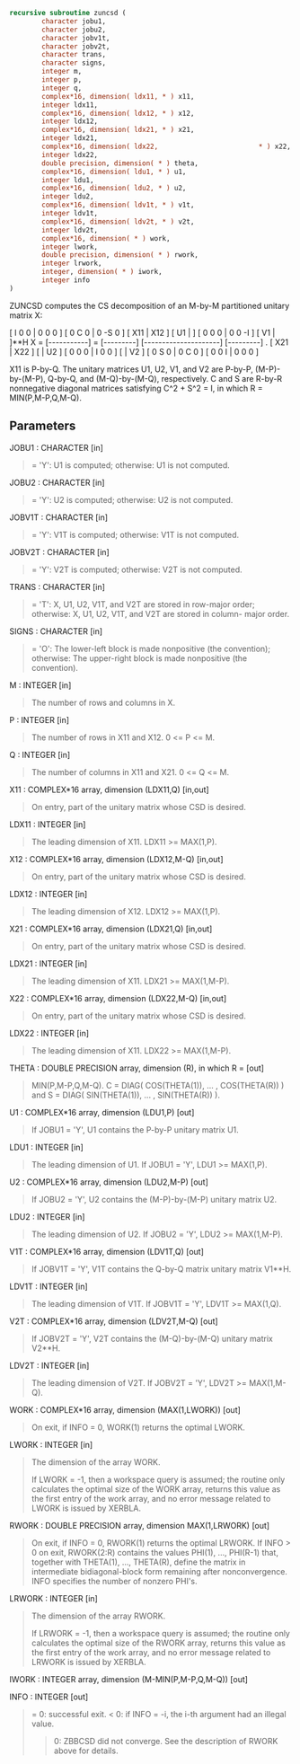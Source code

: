 ```fortran
recursive subroutine zuncsd (
        character jobu1,
        character jobu2,
        character jobv1t,
        character jobv2t,
        character trans,
        character signs,
        integer m,
        integer p,
        integer q,
        complex*16, dimension( ldx11, * ) x11,
        integer ldx11,
        complex*16, dimension( ldx12, * ) x12,
        integer ldx12,
        complex*16, dimension( ldx21, * ) x21,
        integer ldx21,
        complex*16, dimension( ldx22,                         * ) x22,
        integer ldx22,
        double precision, dimension( * ) theta,
        complex*16, dimension( ldu1, * ) u1,
        integer ldu1,
        complex*16, dimension( ldu2, * ) u2,
        integer ldu2,
        complex*16, dimension( ldv1t, * ) v1t,
        integer ldv1t,
        complex*16, dimension( ldv2t, * ) v2t,
        integer ldv2t,
        complex*16, dimension( * ) work,
        integer lwork,
        double precision, dimension( * ) rwork,
        integer lrwork,
        integer, dimension( * ) iwork,
        integer info
)
```

ZUNCSD computes the CS decomposition of an M-by-M partitioned
unitary matrix X:

[  I  0  0 |  0  0  0 ]
[  0  C  0 |  0 -S  0 ]
[ X11 | X12 ]   [ U1 |    ] [  0  0  0 |  0  0 -I ] [ V1 |    ]\*\*H
X = [-----------] = [---------] [---------------------] [---------]   .
[ X21 | X22 ]   [    | U2 ] [  0  0  0 |  I  0  0 ] [    | V2 ]
[  0  S  0 |  0  C  0 ]
[  0  0  I |  0  0  0 ]

X11 is P-by-Q. The unitary matrices U1, U2, V1, and V2 are P-by-P,
(M-P)-by-(M-P), Q-by-Q, and (M-Q)-by-(M-Q), respectively. C and S are
R-by-R nonnegative diagonal matrices satisfying C^2 + S^2 = I, in
which R = MIN(P,M-P,Q,M-Q).

## Parameters
JOBU1 : CHARACTER [in]
> = 'Y':      U1 is computed;
> otherwise:  U1 is not computed.

JOBU2 : CHARACTER [in]
> = 'Y':      U2 is computed;
> otherwise:  U2 is not computed.

JOBV1T : CHARACTER [in]
> = 'Y':      V1T is computed;
> otherwise:  V1T is not computed.

JOBV2T : CHARACTER [in]
> = 'Y':      V2T is computed;
> otherwise:  V2T is not computed.

TRANS : CHARACTER [in]
> = 'T':      X, U1, U2, V1T, and V2T are stored in row-major
> order;
> otherwise:  X, U1, U2, V1T, and V2T are stored in column-
> major order.

SIGNS : CHARACTER [in]
> = 'O':      The lower-left block is made nonpositive (the
> convention);
> otherwise:  The upper-right block is made nonpositive (the
> convention).

M : INTEGER [in]
> The number of rows and columns in X.

P : INTEGER [in]
> The number of rows in X11 and X12. 0 <= P <= M.

Q : INTEGER [in]
> The number of columns in X11 and X21. 0 <= Q <= M.

X11 : COMPLEX\*16 array, dimension (LDX11,Q) [in,out]
> On entry, part of the unitary matrix whose CSD is desired.

LDX11 : INTEGER [in]
> The leading dimension of X11. LDX11 >= MAX(1,P).

X12 : COMPLEX\*16 array, dimension (LDX12,M-Q) [in,out]
> On entry, part of the unitary matrix whose CSD is desired.

LDX12 : INTEGER [in]
> The leading dimension of X12. LDX12 >= MAX(1,P).

X21 : COMPLEX\*16 array, dimension (LDX21,Q) [in,out]
> On entry, part of the unitary matrix whose CSD is desired.

LDX21 : INTEGER [in]
> The leading dimension of X11. LDX21 >= MAX(1,M-P).

X22 : COMPLEX\*16 array, dimension (LDX22,M-Q) [in,out]
> On entry, part of the unitary matrix whose CSD is desired.

LDX22 : INTEGER [in]
> The leading dimension of X11. LDX22 >= MAX(1,M-P).

THETA : DOUBLE PRECISION array, dimension (R), in which R = [out]
> MIN(P,M-P,Q,M-Q).
> C = DIAG( COS(THETA(1)), ... , COS(THETA(R)) ) and
> S = DIAG( SIN(THETA(1)), ... , SIN(THETA(R)) ).

U1 : COMPLEX\*16 array, dimension (LDU1,P) [out]
> If JOBU1 = 'Y', U1 contains the P-by-P unitary matrix U1.

LDU1 : INTEGER [in]
> The leading dimension of U1. If JOBU1 = 'Y', LDU1 >=
> MAX(1,P).

U2 : COMPLEX\*16 array, dimension (LDU2,M-P) [out]
> If JOBU2 = 'Y', U2 contains the (M-P)-by-(M-P) unitary
> matrix U2.

LDU2 : INTEGER [in]
> The leading dimension of U2. If JOBU2 = 'Y', LDU2 >=
> MAX(1,M-P).

V1T : COMPLEX\*16 array, dimension (LDV1T,Q) [out]
> If JOBV1T = 'Y', V1T contains the Q-by-Q matrix unitary
> matrix V1\*\*H.

LDV1T : INTEGER [in]
> The leading dimension of V1T. If JOBV1T = 'Y', LDV1T >=
> MAX(1,Q).

V2T : COMPLEX\*16 array, dimension (LDV2T,M-Q) [out]
> If JOBV2T = 'Y', V2T contains the (M-Q)-by-(M-Q) unitary
> matrix V2\*\*H.

LDV2T : INTEGER [in]
> The leading dimension of V2T. If JOBV2T = 'Y', LDV2T >=
> MAX(1,M-Q).

WORK : COMPLEX\*16 array, dimension (MAX(1,LWORK)) [out]
> On exit, if INFO = 0, WORK(1) returns the optimal LWORK.

LWORK : INTEGER [in]
> The dimension of the array WORK.
> 
> If LWORK = -1, then a workspace query is assumed; the routine
> only calculates the optimal size of the WORK array, returns
> this value as the first entry of the work array, and no error
> message related to LWORK is issued by XERBLA.

RWORK : DOUBLE PRECISION array, dimension MAX(1,LRWORK) [out]
> On exit, if INFO = 0, RWORK(1) returns the optimal LRWORK.
> If INFO > 0 on exit, RWORK(2:R) contains the values PHI(1),
> ..., PHI(R-1) that, together with THETA(1), ..., THETA(R),
> define the matrix in intermediate bidiagonal-block form
> remaining after nonconvergence. INFO specifies the number
> of nonzero PHI's.

LRWORK : INTEGER [in]
> The dimension of the array RWORK.
> 
> If LRWORK = -1, then a workspace query is assumed; the routine
> only calculates the optimal size of the RWORK array, returns
> this value as the first entry of the work array, and no error
> message related to LRWORK is issued by XERBLA.

IWORK : INTEGER array, dimension (M-MIN(P,M-P,Q,M-Q)) [out]

INFO : INTEGER [out]
> = 0:  successful exit.
> < 0:  if INFO = -i, the i-th argument had an illegal value.
> > 0:  ZBBCSD did not converge. See the description of RWORK
> above for details.
